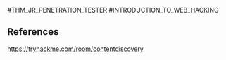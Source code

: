 #THM_JR_PENETRATION_TESTER #INTRODUCTION_TO_WEB_HACKING 


## References

https://tryhackme.com/room/contentdiscovery
